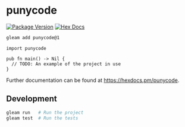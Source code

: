 # punycode

[![Package Version](https://img.shields.io/hexpm/v/punycode)](https://hex.pm/packages/punycode)
[![Hex Docs](https://img.shields.io/badge/hex-docs-ffaff3)](https://hexdocs.pm/punycode/)

```sh
gleam add punycode@1
```
```gleam
import punycode

pub fn main() -> Nil {
  // TODO: An example of the project in use
}
```

Further documentation can be found at <https://hexdocs.pm/punycode>.

## Development

```sh
gleam run   # Run the project
gleam test  # Run the tests
```
